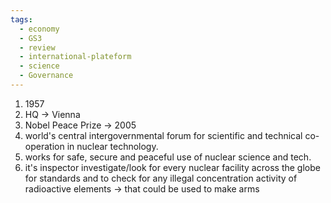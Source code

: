 ```yaml
---
tags:
  - economy
  - GS3
  - review
  - international-plateform
  - science
  - Governance
---
```

1. 1957
2. HQ -> Vienna
3. Nobel Peace Prize -> 2005
4. world's central intergovernmental forum for scientific and technical co-operation in nuclear technology.
5. works for safe, secure and peaceful use of nuclear science and tech.
6. it's inspector investigate/look for every nuclear facility across the globe for standards and to check for any illegal concentration activity of radioactive elements -> that could be used to make arms